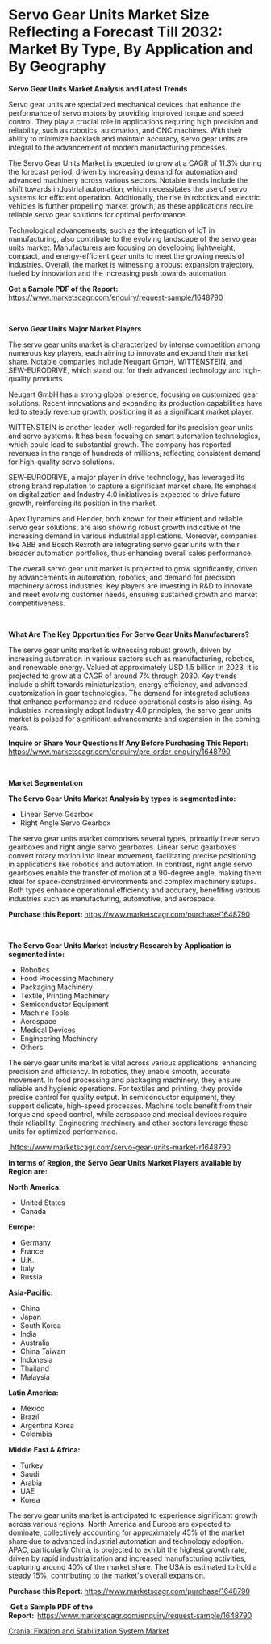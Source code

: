 <p><h1>Servo Gear Units Market Size Reflecting a Forecast Till 2032: Market By Type, By Application and By Geography</h1></p><p><strong>Servo Gear Units Market Analysis and Latest Trends</strong></p>
<p><p>Servo gear units are specialized mechanical devices that enhance the performance of servo motors by providing improved torque and speed control. They play a crucial role in applications requiring high precision and reliability, such as robotics, automation, and CNC machines. With their ability to minimize backlash and maintain accuracy, servo gear units are integral to the advancement of modern manufacturing processes.</p><p>The Servo Gear Units Market is expected to grow at a CAGR of 11.3% during the forecast period, driven by increasing demand for automation and advanced machinery across various sectors. Notable trends include the shift towards industrial automation, which necessitates the use of servo systems for efficient operation. Additionally, the rise in robotics and electric vehicles is further propelling market growth, as these applications require reliable servo gear solutions for optimal performance.</p><p>Technological advancements, such as the integration of IoT in manufacturing, also contribute to the evolving landscape of the servo gear units market. Manufacturers are focusing on developing lightweight, compact, and energy-efficient gear units to meet the growing needs of industries. Overall, the market is witnessing a robust expansion trajectory, fueled by innovation and the increasing push towards automation.</p></p>
<p><strong>Get a Sample PDF of the Report:&nbsp;</strong> <a href="https://www.marketscagr.com/enquiry/request-sample/1648790?utm_campaign=3198&utm_medium=2&utm_source=Github&utm_content=ia&utm_term=26032025&utm_id=servo-gear-units">https://www.marketscagr.com/enquiry/request-sample/1648790</a></p>
<p>&nbsp;</p>
<p><strong>Servo Gear Units Major Market Players</strong></p>
<p><p>The servo gear units market is characterized by intense competition among numerous key players, each aiming to innovate and expand their market share. Notable companies include Neugart GmbH, WITTENSTEIN, and SEW-EURODRIVE, which stand out for their advanced technology and high-quality products.</p><p>Neugart GmbH has a strong global presence, focusing on customized gear solutions. Recent innovations and expanding its production capabilities have led to steady revenue growth, positioning it as a significant market player.</p><p>WITTENSTEIN is another leader, well-regarded for its precision gear units and servo systems. It has been focusing on smart automation technologies, which could lead to substantial growth. The company has reported revenues in the range of hundreds of millions, reflecting consistent demand for high-quality servo solutions.</p><p>SEW-EURODRIVE, a major player in drive technology, has leveraged its strong brand reputation to capture a significant market share. Its emphasis on digitalization and Industry 4.0 initiatives is expected to drive future growth, reinforcing its position in the market.</p><p>Apex Dynamics and Flender, both known for their efficient and reliable servo gear solutions, are also showing robust growth indicative of the increasing demand in various industrial applications. Moreover, companies like ABB and Bosch Rexroth are integrating servo gear units with their broader automation portfolios, thus enhancing overall sales performance.</p><p>The overall servo gear unit market is projected to grow significantly, driven by advancements in automation, robotics, and demand for precision machinery across industries. Key players are investing in R&D to innovate and meet evolving customer needs, ensuring sustained growth and market competitiveness.</p></p>
<p>&nbsp;</p>
<p><strong>What Are The Key Opportunities For Servo Gear Units Manufacturers?</strong></p>
<p><p>The servo gear units market is witnessing robust growth, driven by increasing automation in various sectors such as manufacturing, robotics, and renewable energy. Valued at approximately USD 1.5 billion in 2023, it is projected to grow at a CAGR of around 7% through 2030. Key trends include a shift towards miniaturization, energy efficiency, and advanced customization in gear technologies. The demand for integrated solutions that enhance performance and reduce operational costs is also rising. As industries increasingly adopt Industry 4.0 principles, the servo gear units market is poised for significant advancements and expansion in the coming years.</p></p>
<p><strong>Inquire or Share Your Questions If Any Before Purchasing This Report:</strong> <a href="https://www.marketscagr.com/enquiry/pre-order-enquiry/1648790?utm_campaign=3198&utm_medium=2&utm_source=Github&utm_content=ia&utm_term=26032025&utm_id=servo-gear-units">https://www.marketscagr.com/enquiry/pre-order-enquiry/1648790</a></p>
<p>&nbsp;</p>
<p><strong>Market Segmentation</strong></p>
<p><strong>The Servo Gear Units Market Analysis by types is segmented into:</strong></p>
<p><ul><li>Linear Servo Gearbox</li><li>Right Angle Servo Gearbox</li></ul></p>
<p><p>The servo gear units market comprises several types, primarily linear servo gearboxes and right angle servo gearboxes. Linear servo gearboxes convert rotary motion into linear movement, facilitating precise positioning in applications like robotics and automation. In contrast, right angle servo gearboxes enable the transfer of motion at a 90-degree angle, making them ideal for space-constrained environments and complex machinery setups. Both types enhance operational efficiency and accuracy, benefiting various industries such as manufacturing, automotive, and aerospace.</p></p>
<p><strong>Purchase this Report:&nbsp;</strong><a href="https://www.marketscagr.com/purchase/1648790?utm_campaign=3198&utm_medium=2&utm_source=Github&utm_content=ia&utm_term=26032025&utm_id=servo-gear-units">https://www.marketscagr.com/purchase/1648790</a></p>
<p>&nbsp;</p>
<p><strong>The Servo Gear Units Market Industry Research by Application is segmented into:</strong></p>
<p><ul><li>Robotics</li><li>Food Processing Machinery</li><li>Packaging Machinery</li><li>Textile, Printing Machinery</li><li>Semiconductor Equipment</li><li>Machine Tools</li><li>Aerospace</li><li>Medical Devices</li><li>Engineering Machinery</li><li>Others</li></ul></p>
<p><p>The servo gear units market is vital across various applications, enhancing precision and efficiency. In robotics, they enable smooth, accurate movement. In food processing and packaging machinery, they ensure reliable and hygienic operations. For textiles and printing, they provide precise control for quality output. In semiconductor equipment, they support delicate, high-speed processes. Machine tools benefit from their torque and speed control, while aerospace and medical devices require their reliability. Engineering machinery and other sectors leverage these units for optimized performance.</p></p>
<p><a href="https://www.marketscagr.com/servo-gear-units-market-r1648790?utm_campaign=3198&utm_medium=2&utm_source=Github&utm_content=ia&utm_term=26032025&utm_id=servo-gear-units">&nbsp;https://www.marketscagr.com/servo-gear-units-market-r1648790</a></p>
<p><strong>In terms of Region, the Servo Gear Units Market Players available by Region are:</strong></p>
<p>
    <p> <strong> North America: </strong>
        <ul>
            <li>United States</li>
            <li>Canada</li>
        </ul>
        </p> 
    <p> <strong> Europe: </strong>
        <ul>
            <li>Germany</li>
            <li>France</li>
            <li>U.K.</li>
            <li>Italy</li>
            <li>Russia</li>
        </ul>
        </p> 
    <p> <strong> Asia-Pacific: </strong>
        <ul>
            <li>China</li>
            <li>Japan</li>
            <li>South Korea</li>
            <li>India</li>
            <li>Australia</li>
            <li>China Taiwan</li>
            <li>Indonesia</li>
            <li>Thailand</li>
            <li>Malaysia</li>
        </ul>
        </p> 
    <p> <strong> Latin America: </strong>
        <ul>
            <li>Mexico</li>
            <li>Brazil</li>
            <li>Argentina Korea</li>
            <li>Colombia</li>
        </ul>
        </p> 
    <p> <strong> Middle East & Africa: </strong>
        <ul>
            <li>Turkey</li>
            <li>Saudi</li>
            <li>Arabia</li>
            <li>UAE</li>
            <li>Korea</li>
        </ul>
    </p>
    </p>
<p><p>The servo gear units market is anticipated to experience significant growth across various regions. North America and Europe are expected to dominate, collectively accounting for approximately 45% of the market share due to advanced industrial automation and technology adoption. APAC, particularly China, is projected to exhibit the highest growth rate, driven by rapid industrialization and increased manufacturing activities, capturing around 40% of the market share. The USA is estimated to hold a steady 15%, contributing to the market's overall expansion.</p></p>
<p><strong>Purchase this Report: </strong><a href="https://www.marketscagr.com/purchase/1648790?utm_campaign=3198&utm_medium=2&utm_source=Github&utm_content=ia&utm_term=26032025&utm_id=servo-gear-units">https://www.marketscagr.com/purchase/1648790</a></p>
<p>&nbsp;<strong>Get a Sample PDF of the Report:&nbsp;&nbsp;</strong><a href="https://www.marketscagr.com/enquiry/request-sample/1648790?utm_campaign=3198&utm_medium=2&utm_source=Github&utm_content=ia&utm_term=26032025&utm_id=servo-gear-units">https://www.marketscagr.com/enquiry/request-sample/1648790</a></p>
<p><strong></strong></p>
<p><p><a href="https://github.com/zurubting/Market-Research-Report-List-1/blob/main/cranial-fixation-and-stabilization-system-market.md?utm_campaign=3198&utm_medium=2&utm_source=Github&utm_content=ia&utm_term=26032025&utm_id=servo-gear-units">Cranial Fixation and Stabilization System Market</a></p></p>